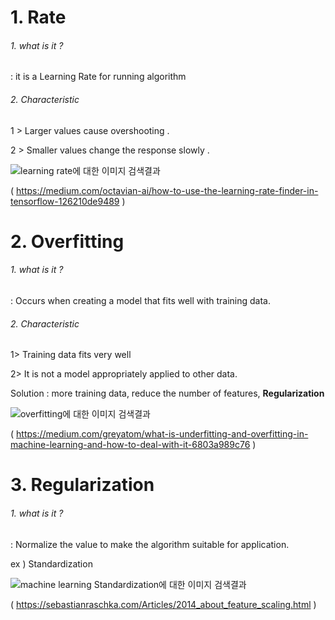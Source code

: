 # 1. Rate 

###### 1. what is it ?

: it is a Learning Rate for running algorithm



###### 2. Characteristic

1 > Larger values cause overshooting .

2 > Smaller values change the response slowly .

 ![learning rate에 대한 이미지 검색결과](https://miro.medium.com/max/2470/0*K0ltbXIgtNLEXsXN.png) 

( https://medium.com/octavian-ai/how-to-use-the-learning-rate-finder-in-tensorflow-126210de9489 )



# 2. Overfitting



###### 1. what is it ? 

: Occurs when creating a model that fits well with training data. 



###### 2. Characteristic 

1> Training data fits very well 

2> It is not a model appropriately applied to other data. 



Solution : more training data, reduce the number of features, **Regularization** 



 ![overfitting에 대한 이미지 검색결과](https://miro.medium.com/max/1125/1*_7OPgojau8hkiPUiHoGK_w.png) 



( https://medium.com/greyatom/what-is-underfitting-and-overfitting-in-machine-learning-and-how-to-deal-with-it-6803a989c76 )

# 3. Regularization 

###### 1. what is it ?  

: Normalize the value to make the algorithm suitable for application. 

ex )  Standardization



 ![machine learning Standardization에 대한 이미지 검색결과](https://sebastianraschka.com/images/blog/2014/about_standardization_normalization/about_standardization_normalization_89_0.png) 



( https://sebastianraschka.com/Articles/2014_about_feature_scaling.html )

